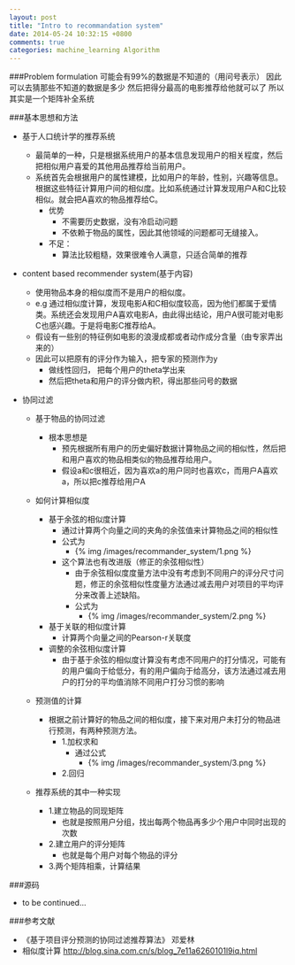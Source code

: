 ```yaml
---
layout: post
title: "Intro to recommandation system"
date: 2014-05-24 10:32:15 +0800
comments: true
categories: machine_learning Algorithm
---
```


###Problem formulation
    可能会有99%的数据是不知道的（用问号表示）
    因此可以去猜那些不知道的数据是多少
    然后把得分最高的电影推荐给他就可以了
    所以其实是一个矩阵补全系统
<!--more-->

###基本思想和方法
- 基于人口统计学的推荐系统
	- 最简单的一种，只是根据系统用户的基本信息发现用户的相关程度，然后把相似用户喜爱的其他用品推荐给当前用户。
	- 系统首先会根据用户的属性建模，比如用户的年龄，性别，兴趣等信息。根据这些特征计算用户间的相似度。比如系统通过计算发现用户A和C比较相似。就会把A喜欢的物品推荐给C。
		- 优势
			- 不需要历史数据，没有冷启动问题
			- 不依赖于物品的属性，因此其他领域的问题都可无缝接入。
		- 不足：
			- 算法比较粗糙，效果很难令人满意，只适合简单的推荐

- content based recommender system(基于内容)
	- 使用物品本身的相似度而不是用户的相似度。
	- e.g 通过相似度计算，发现电影A和C相似度较高，因为他们都属于爱情类。系统还会发现用户A喜欢电影A，由此得出结论，用户A很可能对电影C也感兴趣。于是将电影C推荐给A。
    - 假设有一些别的特征例如电影的浪漫成都或者动作成分含量（由专家弄出来的）
    - 因此可以把原有的评分作为输入，把专家的预测作为y
        - 做线性回归， 把每个用户的theta学出来
        - 然后把theta和用户的评分做内积，得出那些问号的数据

- 协同过滤
	- 基于物品的协同过滤
		- 根本思想是
			- 预先根据所有用户的历史偏好数据计算物品之间的相似性，然后把和用户喜欢的物品相类似的物品推荐给用户。
			- 假设a和c很相近，因为喜欢a的用户同时也喜欢c，而用户A喜欢a，所以把c推荐给用户A
	- 如何计算相似度
		- 基于余弦的相似度计算
			- 通过计算两个向量之间的夹角的余弦值来计算物品之间的相似性
			- 公式为
				- {% img /images/recommander_system/1.png %}
			- 这个算法也有改进版（修正的余弦相似性）
				- 由于余弦相似度度量方法中没有考虑到不同用户的评分尺寸问题，修正的余弦相似性度量方法通过减去用户对项目的平均评分来改善上述缺陷。
				- 公式为
					- {% img /images/recommander_system/2.png %}
		- 基于关联的相似度计算
			- 计算两个向量之间的Pearson-r关联度
		- 调整的余弦相似度计算
			- 由于基于余弦的相似度计算没有考虑不同用户的打分情况，可能有的用户偏向于给低分，有的用户偏向于给高分，该方法通过减去用户的打分的平均值消除不同用户打分习惯的影响

	- 预测值的计算
		- 根据之前计算好的物品之间的相似度，接下来对用户未打分的物品进行预测，有两种预测方法。
			- 1.加权求和
				- 通过公式
					- {% img /images/recommander_system/3.png %}
			- 2.回归

	- 推荐系统的其中一种实现
		- 1.建立物品的同现矩阵
			- 也就是按照用户分组，找出每两个物品再多少个用户中同时出现的次数
		- 2.建立用户的评分矩阵
			- 也就是每个用户对每个物品的评分
		- 3.两个矩阵相乘，计算结果

###源码
- to be continued...

###参考文献
- 《基于项目评分预测的协同过滤推荐算法》 邓爱林
- 相似度计算 http://blog.sina.com.cn/s/blog_7e11a6260101l9iq.html

